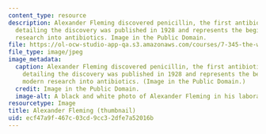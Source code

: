 ```yaml
---
content_type: resource
description: Alexander Fleming discovered penicillin, the first antibiotic. His paper
  detailing the discovery was published in 1928 and represents the beginning of modern
  research into antibiotics. Image in the Public Domain.
file: https://ol-ocw-studio-app-qa.s3.amazonaws.com/courses/7-345-the-war-on-superbugs-antibiotic-development-and-the-emergence-of-drug-resistant-bacteria-fall-2015/ecf47a9f467c03cd9cc32dfe7a52016b_7-345f15-th.jpg
file_type: image/jpeg
image_metadata:
  caption: Alexander Fleming discovered penicillin, the first antibiotic. His paper
    detailing the discovery was published in 1928 and represents the beginning of
    modern research into antibiotics. (Image in the Public Domain.)
  credit: Image in the Public Domain.
  image-alt: A black and white photo of Alexander Fleming in his laboratory.
resourcetype: Image
title: Alexander Fleming (thumbnail)
uid: ecf47a9f-467c-03cd-9cc3-2dfe7a52016b
---
```

